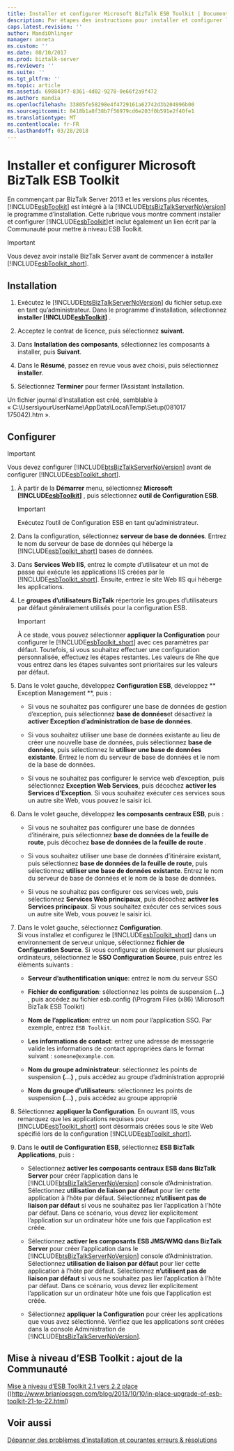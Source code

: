 ```yaml
---
title: Installer et configurer Microsoft BizTalk ESB Toolkit | Documents Microsoft
description: Par étapes des instructions pour installer et configurer la boîte à outils ESB dans BizTalk Server
caps.latest.revision: ''
author: MandiOhlinger
manager: anneta
ms.custom: ''
ms.date: 08/10/2017
ms.prod: biztalk-server
ms.reviewer: ''
ms.suite: ''
ms.tgt_pltfrm: ''
ms.topic: article
ms.assetid: 698843f7-8361-4d02-9278-0e66f2a9f472
ms.author: mandia
ms.openlocfilehash: 33805fe58298e4f4729161a62742d3b204996b00
ms.sourcegitcommit: 8418b1a8f38b7f56979cd6e203f0b591e2f40fe1
ms.translationtype: MT
ms.contentlocale: fr-FR
ms.lasthandoff: 03/28/2018
---
```

# <a name="install-and-configure-the-microsoft-biztalk-esb-toolkit"></a>Installer et configurer Microsoft BizTalk ESB Toolkit
En commençant par BizTalk Server 2013 et les versions plus récentes, [!INCLUDE[esbToolkit](../includes/esbtoolkit-md.md)] est intégré à la [!INCLUDE[btsBizTalkServerNoVersion](../includes/btsbiztalkservernoversion-md.md)] le programme d’installation. Cette rubrique vous montre comment installer et configurer [!INCLUDE[esbToolkit](../includes/esbtoolkit-md.md)]et inclut également un lien écrit par la Communauté pour mettre à niveau ESB Toolkit.  
  
> [!IMPORTANT]
>  Vous devez avoir installé BizTalk Server avant de commencer à installer [!INCLUDE[esbToolkit_short](../includes/esbtoolkit-short-md.md)].  
  
## <a name="install"></a>Installation 
  
1.  Exécutez le [!INCLUDE[btsBizTalkServerNoVersion](../includes/btsbiztalkservernoversion-md.md)] du fichier setup.exe en tant qu’administrateur. Dans le programme d’installation, sélectionnez **installer [!INCLUDE[esbToolkit](../includes/esbtoolkit-md.md)]** .  
  
2.  Acceptez le contrat de licence, puis sélectionnez **suivant**.  
  
3.  Dans **Installation des composants**, sélectionnez les composants à installer, puis **Suivant**.  
  
4.  Dans le **Résumé**, passez en revue vous avez choisi, puis sélectionnez **installer**.  
  
5.  Sélectionnez **Terminer** pour fermer l’Assistant Installation.  

Un fichier journal d’installation est créé, semblable à « C:\Users\yourUserName\AppData\Local\Temp\Setup(081017 175042).htm ». 
  
## <a name="configure"></a>Configurer 
  
> [!IMPORTANT]
>  Vous devez configurer [!INCLUDE[btsBizTalkServerNoVersion](../includes/btsbiztalkservernoversion-md.md)] avant de configurer [!INCLUDE[esbToolkit_short](../includes/esbtoolkit-short-md.md)].  
  
1.  À partir de la **Démarrer** menu, sélectionnez **Microsoft [!INCLUDE[esbToolkit](../includes/esbtoolkit-md.md)]** , puis sélectionnez **outil de Configuration ESB**.  
  
    > [!IMPORTANT]
    >  Exécutez l’outil de Configuration ESB en tant qu’administrateur.  
  
2.  Dans la configuration, sélectionnez **serveur de base de données**. Entrez le nom du serveur de base de données qui héberge la [!INCLUDE[esbToolkit_short](../includes/esbtoolkit-short-md.md)] bases de données.   
  
3.  Dans **Services Web IIS**, entrez le compte d’utilisateur et un mot de passe qui exécute les applications IIS créées par le [!INCLUDE[esbToolkit_short](../includes/esbtoolkit-short-md.md)]. Ensuite, entrez le site Web IIS qui héberge les applications.  
  
4.  Le **groupes d’utilisateurs BizTalk** répertorie les groupes d’utilisateurs par défaut généralement utilisés pour la configuration ESB.  
  
    > [!IMPORTANT]
    >  À ce stade, vous pouvez sélectionner **appliquer la Configuration** pour configurer le [!INCLUDE[esbToolkit_short](../includes/esbtoolkit-short-md.md)] avec ces paramètres par défaut. Toutefois, si vous souhaitez effectuer une configuration personnalisée, effectuez les étapes restantes. Les valeurs de Rhe que vous entrez dans les étapes suivantes sont prioritaires sur les valeurs par défaut.  
  
5.  Dans le volet gauche, développez **Configuration ESB**, développez ** Exception Management **, puis :  
  
    -   Si vous ne souhaitez pas configurer une base de données de gestion d’exception, puis sélectionnez **base de données**et désactivez la **activer Exception d’administration de base de données**.
  
    -   Si vous souhaitez utiliser une base de données existante au lieu de créer une nouvelle base de données, puis sélectionnez **base de données**, puis sélectionnez le **utiliser une base de données existante**. Entrez le nom du serveur de base de données et le nom de la base de données.  
  
    -   Si vous ne souhaitez pas configurer le service web d’exception, puis sélectionnez **Exception Web Services**, puis décochez **activer les Services d’Exception**.  Si vous souhaitez exécuter ces services sous un autre site Web, vous pouvez le saisir ici.  
  
6.  Dans le volet gauche, développez **les composants centraux ESB**, puis :  
  
    -   Si vous ne souhaitez pas configurer une base de données d’itinéraire, puis sélectionnez **base de données de la feuille de route**, puis décochez **base de données de la feuille de route** .  
  
    -   Si vous souhaitez utiliser une base de données d’itinéraire existant, puis sélectionnez **base de données de la feuille de route**, puis sélectionnez **utiliser une base de données existante**. Entrez le nom du serveur de base de données et le nom de la base de données.  
  
    -   Si vous ne souhaitez pas configurer ces services web, puis sélectionnez **Services Web principaux**, puis décochez **activer les Services principaux**. Si vous souhaitez exécuter ces services sous un autre site Web, vous pouvez le saisir ici.
  
7.  Dans le volet gauche, sélectionnez **Configuration**.  
    Si vous installez et configurez le [!INCLUDE[esbToolkit_short](../includes/esbtoolkit-short-md.md)] dans un environnement de serveur unique, sélectionnez **fichier de Configuration Source**. Si vous configurez un déploiement sur plusieurs ordinateurs, sélectionnez le **SSO Configuration Source**, puis entrez les éléments suivants :  
  
    -   **Serveur d’authentification unique**: entrez le nom du serveur SSO
  
    -   **Fichier de configuration**: sélectionnez les points de suspension **(...)** , puis accédez au fichier esb.config (\Program Files (x86) \Microsoft BizTalk ESB Toolkit)
  
    -   **Nom de l’application**: entrez un nom pour l’application SSO. Par exemple, entrez `ESB Toolkit`.  
  
    -   **Les informations de contact**: entrez une adresse de messagerie valide les informations de contact appropriées dans le format suivant : `someone@example.com`.  
  
    -   **Nom du groupe administrateur**: sélectionnez les points de suspension **(...)** , puis accédez au groupe d’administration approprié  
  
    -   **Nom du groupe d’utilisateurs**: sélectionnez les points de suspension **(...)** , puis accédez au groupe approprié  

8.  Sélectionnez **appliquer la Configuration**. En ouvrant IIS, vous remarquez que les applications requises pour [!INCLUDE[esbToolkit_short](../includes/esbtoolkit-short-md.md)] sont désormais créées sous le site Web spécifié lors de la configuration [!INCLUDE[esbToolkit_short](../includes/esbtoolkit-short-md.md)].  
  
9. Dans le **outil de Configuration ESB**, sélectionnez **ESB BizTalk Applications**, puis :  
  
    -   Sélectionnez **activer les composants centraux ESB dans BizTalk Server** pour créer l’application dans le [!INCLUDE[btsBizTalkServerNoVersion](../includes/btsbiztalkservernoversion-md.md)] console d’Administration. Sélectionnez **utilisation de liaison par défaut** pour lier cette application à l’hôte par défaut. Sélectionnez **n’utilisent pas de liaison par défaut** si vous ne souhaitez pas lier l’application à l’hôte par défaut. Dans ce scénario, vous devez lier explicitement l’application sur un ordinateur hôte une fois que l’application est créée.  
  
    -   Sélectionnez **activer les composants ESB JMS/WMQ dans BizTalk Server** pour créer l’application dans le [!INCLUDE[btsBizTalkServerNoVersion](../includes/btsbiztalkservernoversion-md.md)] console d’Administration. Sélectionnez **utilisation de liaison par défaut** pour lier cette application à l’hôte par défaut. Sélectionnez **n’utilisent pas de liaison par défaut** si vous ne souhaitez pas lier l’application à l’hôte par défaut. Dans ce scénario, vous devez lier explicitement l’application sur un ordinateur hôte une fois que l’application est créée.  
  
    -   Sélectionnez **appliquer la Configuration** pour créer les applications que vous avez sélectionné. Vérifiez que les applications sont créées dans la console Administration de [!INCLUDE[btsBizTalkServerNoVersion](../includes/btsbiztalkservernoversion-md.md)].  
  
## <a name="upgrade-esb-toolkit--community-addition"></a>Mise à niveau d’ESB Toolkit : ajout de la Communauté  
 [Mise à niveau d’ESB Toolkit 2.1 vers 2.2 place](http://www.brianloesgen.com/blog/2013/10/10/in-place-upgrade-of-esb-toolkit-21-to-22.html) ()http://www.brianloesgen.com/blog/2013/10/10/in-place-upgrade-of-esb-toolkit-21-to-22.html)

## <a name="see-also"></a>Voir aussi
[Dépanner des problèmes d’installation et courantes erreurs & résolutions](troubleshooting-the-biztalk-esb-toolkit.md)
